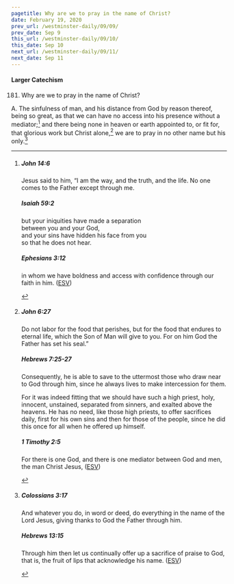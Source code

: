```yaml
---
pagetitle: Why are we to pray in the name of Christ?
date: February 19, 2020
prev_url: /westminster-daily/09/09/
prev_date: Sep 9
this_url: /westminster-daily/09/10/
this_date: Sep 10
next_url: /westminster-daily/09/11/
next_date: Sep 11
---
```


#### Larger Catechism

181. Why are we to pray in the name of Christ?

A. The sinfulness of man, and his distance from God by reason thereof, being so great, as that we can have no access into his presence without a mediator;[^fnref:wlc1] and there being none in heaven or earth appointed to, or fit for, that glorious work but Christ alone,[^fnref:wlc2] we are to pray in no other name but his only.[^fnref:wlc3]


[^fnref:wlc1]: <div class="esv"><h5>John 14:6</h5> <div class="esv-text"><p id="p43014006.01-1">Jesus said to him, <span class="woc">&#8220;I am the way, and the truth, and the life. No one comes to the Father except through me.</span></p> </div><h5>Isaiah 59:2</h5> <div class="esv-text"><div class="block-indent"> <p class="line-group" id="p23059002.01-2">but your iniquities have made a separation<br /> <span class="indent"></span>between you and your God,<br /> and your sins have hidden his face from you<br /> <span class="indent"></span>so that he does not hear.</p> </div> </div><h5>Ephesians 3:12</h5> <div class="esv-text"><p id="p49003012.01-3">in whom we have boldness and access with confidence through our faith in him.  (<a href="http://www.esv.org" class="copyright">ESV</a>)</p> </div> </div>

[^fnref:wlc2]: <div class="esv"><h5>John 6:27</h5> <div class="esv-text"><p id="p43006027.01-1"><span class="woc">Do not labor for the food that perishes, but for the food that endures to eternal life, which the Son of Man will give to you. For on him God the Father has set his seal.&#8221;</span></p> </div><h5>Hebrews 7:25-27</h5> <div class="esv-text"><p id="p58007025.01-2">Consequently, he is able to save to the uttermost those who draw near to God through him, since he always lives to make intercession for them.</p>  <p id="p58007026.01-2">For it was indeed fitting that we should have such a high priest, holy, innocent, unstained, separated from sinners, and exalted above the heavens. He has no need, like those high priests, to offer sacrifices daily, first for his own sins and then for those of the people, since he did this once for all when he offered up himself.</p> </div><h5>1 Timothy 2:5</h5> <div class="esv-text"><p id="p54002005.01-3">For there is one God, and there is one mediator between God and men, the man Christ Jesus,  (<a href="http://www.esv.org" class="copyright">ESV</a>)</p> </div> </div>

[^fnref:wlc3]: <div class="esv"><h5>Colossians 3:17</h5> <div class="esv-text"><p id="p51003017.01-1">And whatever you do, in word or deed, do everything in the name of the Lord Jesus, giving thanks to God the Father through him.</p> </div><h5>Hebrews 13:15</h5> <div class="esv-text"><p id="p58013015.01-2">Through him then let us continually offer up a sacrifice of praise to God, that is, the fruit of lips that acknowledge his name.  (<a href="http://www.esv.org" class="copyright">ESV</a>)</p> </div> </div>

